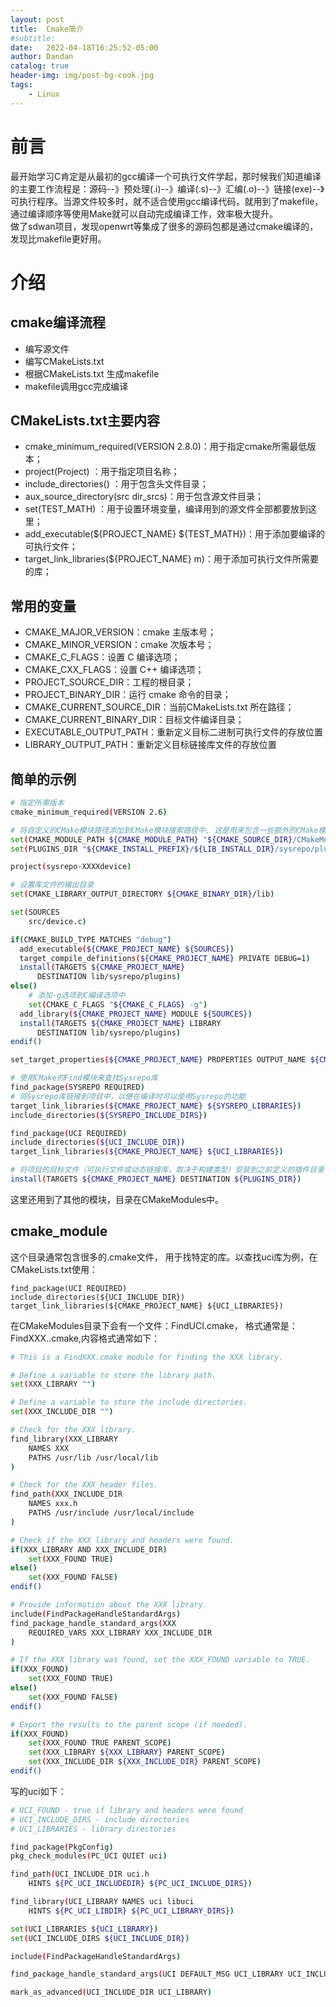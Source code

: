 ```yaml
---
layout: post
title:  Cmake简介
#subtitle:
date:   2022-04-18T16:25:52-05:00
author: Dandan
catalog: true
header-img: img/post-bg-cook.jpg
tags:
    - Linux
---
```

# 前言
最开始学习C肯定是从最初的gcc编译一个可执行文件学起，那时候我们知道编译的主要工作流程是：源码--》预处理(.i)--》编译(.s)--》汇编(.o)--》链接(exe)--》可执行程序。当源文件较多时，就不适合使用gcc编译代码，就用到了makefile，通过编译顺序等使用Make就可以自动完成编译工作，效率极大提升。  
做了sdwan项目，发现openwrt等集成了很多的源码包都是通过cmake编译的，发现比makefile更好用。
# 介绍
## cmake编译流程
- 编写源文件
- 编写CMakeLists.txt
- 根据CMakeLists.txt 生成makefile
- makefile调用gcc完成编译

## CMakeLists.txt主要内容
- cmake_minimum_required(VERSION 2.8.0)：用于指定cmake所需最低版本；
- project(Project) ：用于指定项目名称；
- include_directories() ：用于包含头文件目录；
- aux_source_directory(src dir_srcs)：用于包含源文件目录；
- set(TEST_MATH) ：用于设置环境变量，编译用到的源文件全部都要放到这里；
- add_executable(${PROJECT_NAME} ${TEST_MATH})：用于添加要编译的可执行文件；
- target_link_libraries(${PROJECT_NAME} m)：用于添加可执行文件所需要的库；

## 常用的变量
- CMAKE_MAJOR_VERSION：cmake 主版本号；
- CMAKE_MINOR_VERSION：cmake 次版本号；
- CMAKE_C_FLAGS：设置 C 编译选项；
- CMAKE_CXX_FLAGS：设置 C++ 编译选项；
- PROJECT_SOURCE_DIR：工程的根目录；
- PROJECT_BINARY_DIR：运行 cmake 命令的目录；
- CMAKE_CURRENT_SOURCE_DIR：当前CMakeLists.txt 所在路径；
- CMAKE_CURRENT_BINARY_DIR：目标文件编译目录；
- EXECUTABLE_OUTPUT_PATH：重新定义目标二进制可执行文件的存放位置
- LIBRARY_OUTPUT_PATH：重新定义目标链接库文件的存放位置

## 简单的示例
```bash
# 指定所需版本
cmake_minimum_required(VERSION 2.6)

# 将自定义的CMake模块路径添加到CMake模块搜索路径中, 这是用来包含一些额外的CMake模块，以便在构建过程中使用
set(CMAKE_MODULE_PATH ${CMAKE_MODULE_PATH} "${CMAKE_SOURCE_DIR}/CMakeModules/")
set(PLUGINS_DIR "${CMAKE_INSTALL_PREFIX}/${LIB_INSTALL_DIR}/sysrepo/plugins/" CACHE PATH "Sysrepo plugins directory.")

project(sysrepo-XXXXdevice)

# 设置库文件的输出目录
set(CMAKE_LIBRARY_OUTPUT_DIRECTORY ${CMAKE_BINARY_DIR}/lib)

set(SOURCES
    src/device.c)

if(CMAKE_BUILD_TYPE MATCHES "debug")
  add_executable(${CMAKE_PROJECT_NAME} ${SOURCES})
  target_compile_definitions(${CMAKE_PROJECT_NAME} PRIVATE DEBUG=1)
  install(TARGETS ${CMAKE_PROJECT_NAME}
      DESTINATION lib/sysrepo/plugins)
else()
    # 添加-g选项到C编译选项中
    set(CMAKE_C_FLAGS "${CMAKE_C_FLAGS} -g")
  add_library(${CMAKE_PROJECT_NAME} MODULE ${SOURCES})
  install(TARGETS ${CMAKE_PROJECT_NAME} LIBRARY
      DESTINATION lib/sysrepo/plugins)
endif()

set_target_properties(${CMAKE_PROJECT_NAME} PROPERTIES OUTPUT_NAME ${CMAKE_PROJECT_NAME} PREFIX "")

# 使用CMake的Find模块来查找Sysrepo库
find_package(SYSREPO REQUIRED)
# 将Sysrepo库链接到项目中，以便在编译时可以使用Sysrepo的功能
target_link_libraries(${CMAKE_PROJECT_NAME} ${SYSREPO_LIBRARIES})
include_directories(${SYSREPO_INCLUDE_DIRS})

find_package(UCI REQUIRED)
include_directories(${UCI_INCLUDE_DIR})
target_link_libraries(${CMAKE_PROJECT_NAME} ${UCI_LIBRARIES})

# 将项目的目标文件（可执行文件或动态链接库，取决于构建类型）安装到之前定义的插件目录（PLUGINS_DIR）中
install(TARGETS ${CMAKE_PROJECT_NAME} DESTINATION ${PLUGINS_DIR})
```
这里还用到了其他的模块，目录在CMakeModules中。

## cmake_module
这个目录通常包含很多的.cmake文件， 用于找特定的库。以查找uci库为例，在CMakeLists.txt使用：
```
find_package(UCI REQUIRED)
include_directories(${UCI_INCLUDE_DIR})
target_link_libraries(${CMAKE_PROJECT_NAME} ${UCI_LIBRARIES})
```
在CMakeModules目录下会有一个文件：FindUCI.cmake， 格式通常是：FindXXX..cmake,内容格式通常如下：
```bash
# This is a FindXXX.cmake module for finding the XXX library.

# Define a variable to store the library path.
set(XXX_LIBRARY "")

# Define a variable to store the include directories.
set(XXX_INCLUDE_DIR "")

# Check for the XXX library.
find_library(XXX_LIBRARY
    NAMES XXX
    PATHS /usr/lib /usr/local/lib
)

# Check for the XXX header files.
find_path(XXX_INCLUDE_DIR
    NAMES xxx.h
    PATHS /usr/include /usr/local/include
)

# Check if the XXX library and headers were found.
if(XXX_LIBRARY AND XXX_INCLUDE_DIR)
    set(XXX_FOUND TRUE)
else()
    set(XXX_FOUND FALSE)
endif()

# Provide information about the XXX library.
include(FindPackageHandleStandardArgs)
find_package_handle_standard_args(XXX
    REQUIRED_VARS XXX_LIBRARY XXX_INCLUDE_DIR
)

# If the XXX library was found, set the XXX_FOUND variable to TRUE.
if(XXX_FOUND)
    set(XXX_FOUND TRUE)
else()
    set(XXX_FOUND FALSE)
endif()

# Export the results to the parent scope (if needed).
if(XXX_FOUND)
    set(XXX_FOUND TRUE PARENT_SCOPE)
    set(XXX_LIBRARY ${XXX_LIBRARY} PARENT_SCOPE)
    set(XXX_INCLUDE_DIR ${XXX_INCLUDE_DIR} PARENT_SCOPE)
endif()

```
写的uci如下：
```bash
# UCI_FOUND - true if library and headers were found
# UCI_INCLUDE_DIRS - include directories
# UCI_LIBRARIES - library directories

find_package(PkgConfig)
pkg_check_modules(PC_UCI QUIET uci)

find_path(UCI_INCLUDE_DIR uci.h
    HINTS ${PC_UCI_INCLUDEDIR} ${PC_UCI_INCLUDE_DIRS})

find_library(UCI_LIBRARY NAMES uci libuci
    HINTS ${PC_UCI_LIBDIR} ${PC_UCI_LIBRARY_DIRS})

set(UCI_LIBRARIES ${UCI_LIBRARY})
set(UCI_INCLUDE_DIRS ${UCI_INCLUDE_DIR})

include(FindPackageHandleStandardArgs)

find_package_handle_standard_args(UCI DEFAULT_MSG UCI_LIBRARY UCI_INCLUDE_DIR)

mark_as_advanced(UCI_INCLUDE_DIR UCI_LIBRARY)
```